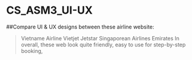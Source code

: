 # CS_ASM3_UI-UX
##Compare UI & UX designs between these airline website:
>Vietname Airline
>Vietjet
>Jetstar
>Singaporean Airlines
>Emirates
In overall, these web look quite friendly, easy to use for step-by-step booking, 

